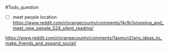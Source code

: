 

#Todo_question 
- [ ]  meet people location 
https://www.reddit.com/r/orangecounty/comments/1kr9c1v/unplug_and_meet_new_people_524_silent_reading/

https://www.reddit.com/r/orangecounty/comments/1axmcn2/any_ideas_to_make_friends_and_expand_social/